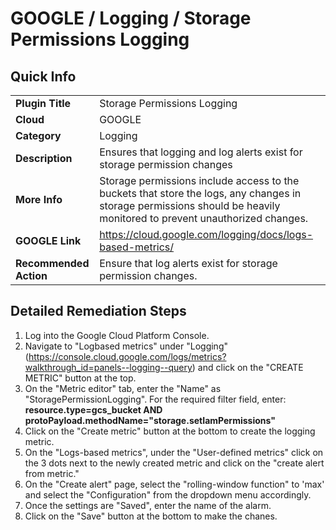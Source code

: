 
# GOOGLE / Logging / Storage Permissions Logging

## Quick Info

| | |
|-|-|
| **Plugin Title** | Storage Permissions Logging |
| **Cloud** | GOOGLE |
| **Category** | Logging |
| **Description** | Ensures that logging and log alerts exist for storage permission changes |
| **More Info** | Storage permissions include access to the buckets that store the logs, any changes in storage permissions should be heavily monitored to prevent unauthorized changes. |
| **GOOGLE Link** | https://cloud.google.com/logging/docs/logs-based-metrics/ |
| **Recommended Action** | Ensure that log alerts exist for storage permission changes. |

## Detailed Remediation Steps
1. Log into the Google Cloud Platform Console.
2. Navigate to "Logbased metrics" under "Logging" (https://console.cloud.google.com/logs/metrics?walkthrough_id=panels--logging--query) and click on the "CREATE METRIC" button at the top.
3. On the "Metric editor" tab, enter the "Name" as "StoragePermissionLogging". For the required filter field, enter: **resource.type=gcs_bucket AND protoPayload.methodName="storage.setIamPermissions"**
4. Click on the "Create metric" button at the bottom to create the logging metric.
5. On the "Logs-based metrics", under the "User-defined metrics" click on the 3 dots next to the newly created metric and click on the "create alert from metric."
6. On the "Create alert" page, select the "rolling-window function" to 'max' and select the "Configuration" from the dropdown menu accordingly.
8. Once the settings are "Saved", enter the name of the alarm.
9. Click on the "Save" button at the bottom to make the chanes.

